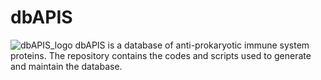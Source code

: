 # dbAPIS
![dbAPIS_logo](https://github.com/azureycy/dbAPIS/assets/90859231/ac60e454-ecc0-4cdc-8419-35cdf3db2588)
dbAPIS is a database of anti-prokaryotic immune system proteins. The repository contains the codes and scripts used to generate and maintain the database.
